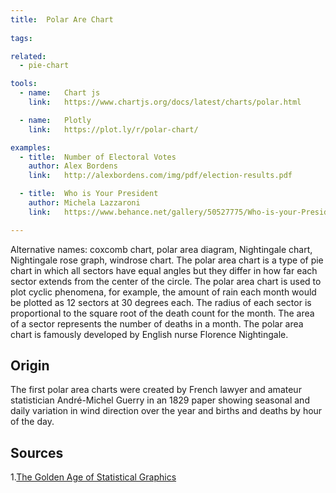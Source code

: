 ```yaml
---
title:  Polar Are Chart 
  
tags:

related:
  - pie-chart

tools:
  - name:   Chart js
    link:   https://www.chartjs.org/docs/latest/charts/polar.html

  - name:   Plotly
    link:   https://plot.ly/r/polar-chart/

examples:
  - title:  Number of Electoral Votes
    author: Alex Bordens
    link:   http://alexbordens.com/img/pdf/election-results.pdf

  - title:  Who is Your President
    author: Michela Lazzaroni
    link:   https://www.behance.net/gallery/50527775/Who-is-your-President-La-Lettura-278-dataviz

---
```


Alternative names: coxcomb chart, polar area diagram, Nightingale chart, Nightingale rose graph, windrose chart. The polar area chart is a type of pie chart in which all sectors have equal angles but they differ in how far each sector extends from the center of the circle. The polar area chart is used to plot cyclic phenomena, for example, the amount of rain each month would be plotted as 12 sectors at 30 degrees each. The radius of each sector is proportional to the square root of the death count for the month. The area of a sector represents the number of deaths in a month. The polar area chart is famously developed by English nurse Florence Nightingale.

<!--more-->

## Origin
The first polar area charts were created by French lawyer and amateur statistician André-Michel Guerry in an 1829 paper showing seasonal and daily variation in wind direction over the year and births and deaths by hour of the day.


## Sources
1.[The Golden Age of Statistical Graphics](https://arxiv.org/pdf/0906.3979.pdf)

